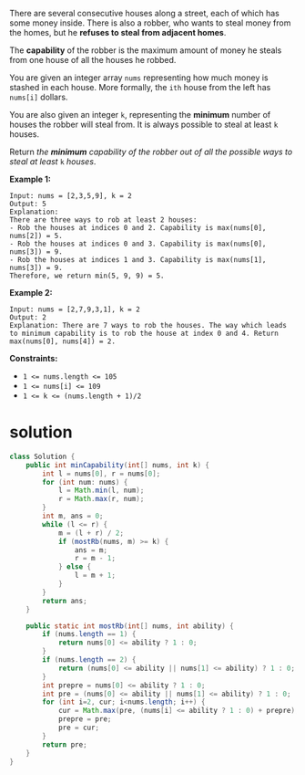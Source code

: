 There are several consecutive houses along a street, each of which has some money inside. There is also a robber, who wants to steal money from the homes, but he **refuses to steal from adjacent homes**.

The **capability** of the robber is the maximum amount of money he steals from one house of all the houses he robbed.

You are given an integer array `nums` representing how much money is stashed in each house. More formally, the `ith` house from the left has `nums[i]` dollars.

You are also given an integer `k`, representing the **minimum** number of houses the robber will steal from. It is always possible to steal at least `k` houses.

Return *the **minimum** capability of the robber out of all the possible ways to steal at least* `k` *houses*.

 

**Example 1:**

```
Input: nums = [2,3,5,9], k = 2
Output: 5
Explanation: 
There are three ways to rob at least 2 houses:
- Rob the houses at indices 0 and 2. Capability is max(nums[0], nums[2]) = 5.
- Rob the houses at indices 0 and 3. Capability is max(nums[0], nums[3]) = 9.
- Rob the houses at indices 1 and 3. Capability is max(nums[1], nums[3]) = 9.
Therefore, we return min(5, 9, 9) = 5.
```

**Example 2:**

```
Input: nums = [2,7,9,3,1], k = 2
Output: 2
Explanation: There are 7 ways to rob the houses. The way which leads to minimum capability is to rob the house at index 0 and 4. Return max(nums[0], nums[4]) = 2.
```

 

**Constraints:**

- `1 <= nums.length <= 105`
- `1 <= nums[i] <= 109`
- `1 <= k <= (nums.length + 1)/2`

# solution

```java
class Solution {
    public int minCapability(int[] nums, int k) {
        int l = nums[0], r = nums[0];
        for (int num: nums) {
            l = Math.min(l, num);
            r = Math.max(r, num);
        }
        int m, ans = 0;
        while (l <= r) {
            m = (l + r) / 2;
            if (mostRb(nums, m) >= k) {
                ans = m;
                r = m - 1;
            } else {
                l = m + 1;
            }
        }
        return ans;
    }

    public static int mostRb(int[] nums, int ability) {
        if (nums.length == 1) {
            return nums[0] <= ability ? 1 : 0;
        }
        if (nums.length == 2) {
            return (nums[0] <= ability || nums[1] <= ability) ? 1 : 0;
        }
        int prepre = nums[0] <= ability ? 1 : 0;
        int pre = (nums[0] <= ability || nums[1] <= ability) ? 1 : 0;
        for (int i=2, cur; i<nums.length; i++) {
            cur = Math.max(pre, (nums[i] <= ability ? 1 : 0) + prepre);
            prepre = pre;
            pre = cur;
        }
        return pre;
    }
}
```

